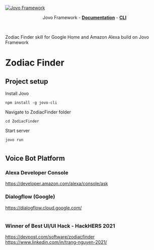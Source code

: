 [![Jovo Framework](https://www.jovo.tech/img/github-logo.png)](https://www.jovo.tech)

<p align="center">
Jovo Framework - 
<a href="https://www.jovo.tech/framework/docs/"><strong>Documentation</strong></a> -
<a href="https://github.com/jovotech/jovo-cli"><strong>CLI </strong></a>  </p>
<br/>

Zodiac Finder skill for Google Home and Amazon Alexa build on Jovo Framework

# Zodiac Finder

## Project setup

Install Jovo

```
npm install -g jovo-cli
```

Navigate to ZodiacFinder folder

```
cd ZodiacFinder
```

Start server

```
jovo run
```

#

## Voice Bot Platform

### Alexa Developer Console

https://developer.amazon.com/alexa/console/ask

### Dialogflow (Google)

https://dialogflow.cloud.google.com/

#

### Winner of Best UI/UI Hack - HackHERS 2021
https://devpost.com/software/zodiacfinder 
https://www.linkedin.com/in/trang-nguyen-2021/
